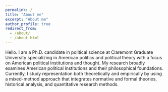```yaml
---
permalink: /
title: "About me"
excerpt: "About me"
author_profile: true
redirect_from: 
  - /about/
  - /about.html
---
```


Hello. I am a Ph.D. candidate in political science at Claremont Graduate University specializing in American politics and political theory with a focus on American political institutions and thought. My research broadly examines American political institutions and their philosophical foundations. Currently, I study representation both theoretically and empirically by using a mixed-method approach that integrates normative and formal theories, historical analysis, and quantitative research methods. 

